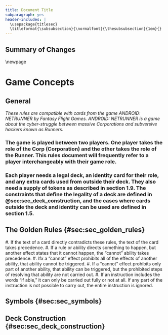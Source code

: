 ```yaml
---
title: Document Title
subparagraph: yes
header-includes: |
  \usepackage{titlesec}
  \titleformat{\subsubsection}{\normalfont}{\thesubsubsection}{1em}{}
---
```


## Summary of Changes

\newpage

# Game Concepts

## General

*These rules are compatible with cards from the game ANDROID: NETRUNNER by Fantasy Flight Games. ANDROID: NETRUNNER is a game about the cyber-struggle between massive Corporations and subversive hackers known as Runners.*

### The game is played between two players. One player takes the role of the Corp (Corporation) and the other takes the role of the Runner. This rules document will frequently refer to a player interchangeably with their game role.

### Each player needs a legal deck, an identity card for their role, and any extra cards used from outside their deck. They also need a supply of tokens as described in section 1.9. The constraints that define the legality of a deck are defined in @sec:sec_deck_construction, and the cases where cards outside the deck and identity can be used are defined in section 1.5.

## The Golden Rules {#sec:sec_golden_rules}

#. If the text of a card directly contradicts these rules, the text of the card takes precedence.
#. If a rule or ability directs something to happen, but another effect states that it cannot happen, the “cannot” ability takes precedence.
    #. Ifx a “cannot” effect prohibits all of the effects of another ability, that ability cannot be triggered.
    #. If a “cannot” effect prohibits only part of another ability, that ability can be triggered, but the prohibited steps of resolving that ability are not carried out.
#. If an instruction includes the words “if able,” it can only be carried out fully or not at all. If any part of the instruction is not possible to carry out, the entire instruction is ignored.

## Symbols {#sec:sec_symbols}

## Deck Construction {#sec:sec_deck_construction}
